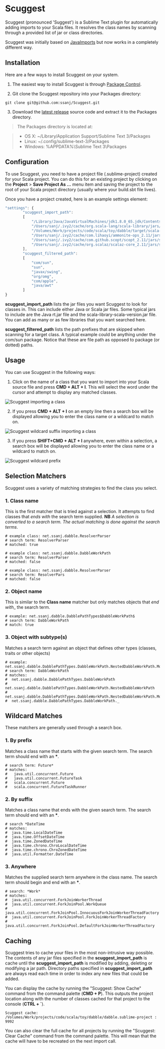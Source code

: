 Scuggest
========

Scuggest (pronounced 'Suggest') is a Sublime Text plugin for automatically adding imports to your Scala files. It resolves the class names by scanning through a provided list of jar or class directories.

Scuggest was initially based on [JavaImports](https://github.com/MDeiml/SublimeJavaImports) but now works in a completely different way.

Installation
------------

Here are a few ways to install Scuggest on your system.

1. The easiest way to install Scuggest is through [Package Control](https://packagecontrol.io/packages/Scuggest).

2. Git clone the Scuggest repository into your Packages directory:

```git clone git@github.com:ssanj/Scuggest.git```

3. Download the [latest release](https://github.com/ssanj/Scuggest/releases) source code and extract it to the Packages directory.

> The Packages directory is located at:

> * OS X: ~/Library/Application Support/Sublime Text 3/Packages
> * Linux: ~/.config/sublime-text-3/Packages
> * Windows: %APPDATA%\Sublime Text 3\Packages

Configuration
--------------

To use Scuggest, you need to have a project file (.sublime-project) created for your Scala project. You can do this for an existing project by clicking on the __Project__ > __Save Project As ...__ menu item and saving the project to the root of your Scala project directory (usually where your build.sbt file lives).

Once you have a project created, here is an example settings element:

```javascript
"settings": {
        "scuggest_import_path":
        [
            "/Library/Java/JavaVirtualMachines/jdk1.8.0_65.jdk/Contents/Home/jre/lib/rt.jar",
            "/Users/sanj/.ivy2/cache/org.scala-lang/scala-library/jars/scala-library-2.11.8.jar",
            "/Volumes/Work/projects/code/scala/toy/dabble/target/scala-2.11/classes",
            "/Users/sanj/.ivy2/cache/com.lihaoyi/ammonite-ops_2.11/jars/ammonite-ops_2.11-0.5.7.jar",
            "/Users/sanj/.ivy2/cache/com.github.scopt/scopt_2.11/jars/scopt_2.11-3.4.0.jar",
            "/Users/sanj/.ivy2/cache/org.scalaz/scalaz-core_2.11/jars/scalaz-core_2.11-7.2.2.jar"
        ],
        "scuggest_filtered_path":
        [
            "com/sun",
            "sun",
            "javax/swing",
            "org/omg",
            "com/apple",
            "java/awt"
        ]
}
```

__scuggest_import_path__ lists the jar files you want Scuggest to look for classes in. This can include either Java or Scala jar files. Some typical jars to include are the Java rt.jar file and the scala-library-scala-version.jar file. You can add as many or as few libraries that you want searched here.

__scuggest_filtered_path__ lists the path prefixes that are skipped when scanning for a target class. A typical example could be anything under the com/sun package. Notice that these are file path as opposed to package (or dotted) paths.

Usage
-----

You can use Scuggest in the following ways:

1. Click on the name of a class that you want to import into your Scala source file and press __CMD + ALT + I__. This will select the word under the cursor and attempt to display any matched classes.

![Scuggest importing a class](scuggest_import_720.mov.gif)

2. If you press __CMD + ALT + I__ on an empty line then a search box will be displayed allowing you to enter the class name or a wildcard to match on.

![Scuggest wildcard suffix importing a class](scuggest_wildcard_import_720.mov.gif)

3. If you press __SHIFT+CMD + ALT + I__ anywhere, even within a selection, a search box will be displayed allowing you to enter the class name or a wildcard to match on.

![Scuggest wildcard prefix](scuggest_wildcard_prefix_import_720.mov.gif)

Selection Matchers
------------------

Scuggest uses a variety of matching strategies to find the class you select.

### 1. Class name ###

This is the first matcher that is tried against a selection. It attempts to find classes that _ends with_ the search term supplied.
__NB__ _A selection is converted to a search term. The actual matching is done against the search terms_.

```
# example class: net.ssanj.dabble.ResolverParser
# search term: ResolverParser
# matched: true
```

```
# example class: net.ssanj.dabble.DabbleWorkPath
# search term: ResolverParser
# matched: false
```

```
# example class: net.ssanj.dabble.ResolverParser
# search term: ResolverPars
# matched: false
```

### 2. Object name ###

This is similar to the __Class name__ matcher but only matches objects that _end with__ the search term.

```
# example: net.ssanj.dabble.DabblePathTypes$DabbleWorkPath$
# search term: DabbleWorkPath
# match: true
```

### 3. Object with subtype(s) ###

Matches a search term against an object that defines other types (classes, traits or other objects)

```
# example: net.ssanj.dabble.DabblePathTypes.DabbleWorkPath.NestedDabbleWorkPath.MoreNestedDabbleWorkPath
# search term: DabbleWorkPath
# matches:
#  net.ssanj.dabble.DabblePathTypes.DabbleWorkPath
#  net.ssanj.dabble.DabblePathTypes.DabbleWorkPath.NestedDabbleWorkPath
#  net.ssanj.dabble.DabblePathTypes.DabbleWorkPath.NestedDabbleWorkPath.MoreNestedDabbleWorkPath
#  net.ssanj.dabble.DabblePathTypes.DabbleWorkPath._
```

Wildcard Matches
----------------

These matchers are generally used through a search box.

### 1. By prefix

Matches a class name that starts with the given search term. The search term should end with an __*__.

```
# search term: Future*
# matches:
#   java.util.concurrent.Future
#   java.util.concurrent.FutureTask
#   scala.concurrent.Future
#   scala.concurrent.FutureTaskRunner
```

### 2. By suffix

Matches a class name that ends with the given search term. The search term should end with an __*__.

```
# search *DateTime
# matches:
#  java.time.LocalDateTime
#  java.time.OffsetDateTime
#  java.time.ZonedDateTime
#  java.time.chrono.ChroLocalDateTime
#  java.time.chrono.ChroZonedDateTime
#  java.util.Formatter.DateTime
```

### 3. Anywhere

Matches the supplied search term anywhere in the class name. The search term should begin and end with an __*__.

```
# search: *Work*
# matches:
#  java.util.concurrent.ForkJoinWorkerThread
#  java.util.concurrent.ForkJoinPool.WorkQueue
#  java.util.concurrent.ForkJoinPool.InnocuousForkJoinWorkerThreadFactory
#  java.util.concurrent.ForkJoinPool.ForkJoinWorkerThreadFactory
#  java.util.concurrent.ForkJoinPool.DefaultForkJoinWorkerThreadFactory

```

Caching
-------

Scuggest tries to cache your files in the most non-intrusive way possible. The contents of any jar files specified in the __scuggest_import_path__ is cache until the __scuggest_import_path__ is modified by adding, deleting or modifying a jar path. Directory paths specified in __scuggest_import_path__ are always read each time in order to index any new files that could be added.

You can display the cache by running the "Scuggest: Show Cache" command from the command palette (__CMD + P__). This outputs the project location along with the number of classes cached for that project to the console (__CTRL + `__).
```
Scuggest cache:
/Volumes/Work/projects/code/scala/toy/dabble/dabble.sublime-project : 9992
```

You can also clear the full cache for all projects by running the "Scuggest: Clear Cache" command from the command palette. This will mean that the cache will have to be recreated on the next import call.